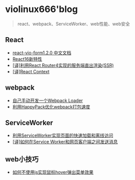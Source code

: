 # violinux666'blog

> react、webpack、ServiceWorker、web性能、web安全

## React
- [react-vio-form1.2.0 中文文档](https://github.com/violinux666/blog/issues/3)
- [React16新特性](https://github.com/violinux666/blog/issues/5)
- [[译]利用React Router4实现的服务端直出渲染(SSR)](https://github.com/violinux666/blog/issues/1)
- [[译]React Context](https://github.com/violinux666/blog/issues/6)

## webpack
- [自己手动开发一个Webpack Loader](https://github.com/violinux666/blog/issues/7)
- [利用HappyPack优化webpack打包速度](https://github.com/violinux666/blog/issues/8)

## ServiceWorker
- [利用ServiceWorker实现页面的快速加载和离线访问](https://github.com/violinux666/blog/issues/9)
- [[译]如何在Service Worker和网页客户端之间发送消息](https://my.oschina.net/u/988463/blog/2995231)

## web小技巧
- [如何不使用js实现鼠标hover弹出菜单效果](https://github.com/violinux666/blog/issues/2)
